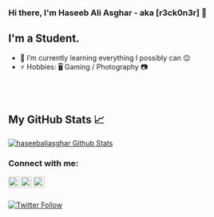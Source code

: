 ### Hi there, I'm Haseeb Ali Asghar - aka [r3ck0n3r] 👋


## I'm a Student.
- 🌱 I’m currently learning everything I possibly can 😉
- ⚡ Hobbies: 🖥️ Gaming / Photography 📷



<br />
<br />


## My GitHub Stats &#x1f4c8;

</a>
<a href="https://github.com/hasebaliasghar">
  <img align="center" src="https://github-readme-stats.vercel.app/api?username=haseebaliasghar&show_icons=true&line_height=27&count_private=true&title_color=ffffff&text_color=c9cacc&icon_color=2bbc8a&bg_color=1d1f21" alt="haseebaliasghar Github Stats" />
</a>

### Connect with me:

[<img align="left" alt="haseebaliasghar | Twitter" width="22px" src="https://img.icons8.com/fluency/48/000000/twitter.png" />][twitter]
[<img align="left" alt="haseebaliasghar | LinkedIn" width="22px" src="https://img.icons8.com/fluency/48/000000/linkedin.png" />][linkedin]
[<img align="left" alt="haseebaliasghar | Instagram" width="22px" src="https://img.icons8.com/fluency/48/000000/instagram-new.png" />][instagram]

<br />

[twitter]: https://twitter.com/haseebaliasghar
[instagram]: https://instagram.com/haseebaliasghar
[linkedin]: https://linkedin.com/in/haseebaliasghar







<br />

[![Twitter Follow](https://img.shields.io/twitter/follow/haseebaliasghar?color=1DA1F2&logo=twitter&style=for-the-badge)](https://twitter.com/intent/follow?original_referer=https%3A%2F%2Fgithub.com%haseebaliasghar&screen_name=haseebaliasghar)
